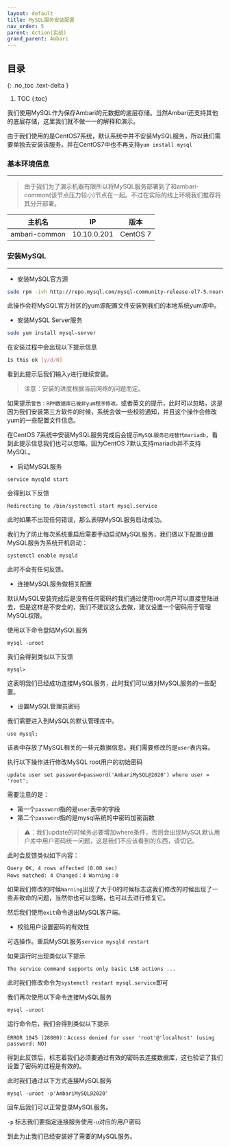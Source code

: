 ```yaml
---
layout: default
title: MySQL服务安装配置
nav_order: 5
parent: Action(实战)
grand_parent: Ambari
---
```


## 目录
{: .no_toc .text-delta }

1. TOC
{:toc}

我们使用MySQL作为保存Ambari的元数据的底层存储。当然Ambari还支持其他的底层存储，这里我们就不做一一的解释和演示。

由于我们使用的是CentOS7系统，默认系统中并不安装MySQL服务，所以我们需要单独去安装该服务。并在CentOS7中也不再支持`yum install mysql`

### 基本环境信息

---

> 由于我们为了演示机器有限所以将MySQL服务部署到了和ambari-common(该节点压力较小)节点在一起。不过在实际的线上环境我们推荐将其分开部署。

|主机名|IP|版本|
|:---:|---|---|
|ambari-common|10.10.0.201|CentOS 7|

### 安装MySQL

---

- 安装MySQL官方源

```bash
sudo rpm -ivh http://repo.mysql.com/mysql-community-release-el7-5.noarch.rpm
```

此操作会将MySQL官方社区的yum源配置文件安装到我们的本地系统yum源中。

- 安装MySQL Server服务

```bash
sudo yum install mysql-server
```

在安装过程中会出现以下提示信息

```bash
Is this ok [y/d/N]
```

看到此提示后我们输入`y`进行继续安装。

> 注意：安装的进度根据当前网络的问题而定。

如果提示`警告：RPM数据库已被非yum程序修改。`或者英文的提示，此时可以忽略，这是因为我们安装第三方软件的时候，系统会做一些校验通知，并且这个操作会修改yum的一些配置文件信息。

在CentOS 7系统中安装MySQL服务完成后会提示`MySQL服务已经替代mariadb`，看到此提示信息我们也可以忽略。因为CentOS 7默认支持mariadb并不支持MySQL。

- 启动MySQL服务

```
service mysqld start
```

会得到以下反馈

```
Redirecting to /bin/systemctl start mysql.service
```

此时如果不出现任何错误，那么表明MySQL服务启动成功。

我们为了防止每次系统重启后需要手动启动MySQL服务，我们做以下配置设置MySQL服务为系统开机启动：

```
systemctl enable mysqld
```

此时不会有任何反馈。

- 连接MySQL服务做相关配置

默认MySQL安装完成后是没有任何密码的我们通过使用root用户可以直接登陆进去，但是这样是不安全的，我们不建议这么去做，建议设置一个密码用于管理MySQL权限。

使用以下命令登陆MySQL服务

```
mysql -uroot
```

我们会得到类似以下反馈

```
mysql>
```

这表明我们已经成功连接MySQL服务，此时我们可以做对MySQL服务的一些配置。

- 设置MySQL管理员密码

我们需要进入到MySQL的默认管理库中。

```
use mysql;
```

该表中存放了MySQL相关的一些元数据信息。我们需要修改的是`user`表内容。

执行以下操作进行修改MySQL root用户的初始密码

```
update user set password=password('AmbariMySQL@2020') where user = 'root';
```

需要注意的是：

- 第一个`password`指的是`user`表中的字段
- 第二个`password`指的是mysql系统的中密码加密函数

> ⚠️：我们update的时候务必要增加where条件，否则会出现MySQL默认用户库中用户密码统一问题，这是我们不应该看到的东西，请切记。

此时会反馈类似如下内容：

```
Query OK, 4 rows affected (0.00 sec)
Rows matched: 4 Changed：4 Warning：0
```

如果我们修改的时候`Warning`出现了大于0的时候标志这我们修改的时候出现了一些非致命的问题，当然你也可以忽略，也可以去进行修复它。

然后我们使用`exit`命令退出MySQL客户端。

- 校验用户设置密码的有效性

可选操作。重启MySQL服务`service mysqld restart`

如果运行时出现类似以下提示

```
The service command supports only basic LSB actions ...
```

此时我们修改命令为`systemctl restart mysql.service`即可

我们再次使用以下命令连接MySQL服务

```
mysql -uroot
```

运行命令后，我们会得到类似以下提示

```
ERROR 1045 (28000)：Access denied for user 'root'@'localhost' (using password: NO)
```

得到此反馈后，标志着我们必须要通过有效的密码去连接数据库，这也验证了我们设置了密码的过程是有效的。

此时我们通过以下方式连接MySQL服务

```
mysql -uroot -p'AmbariMySQL@2020'
```

回车后我们可以正常登录MySQL服务。

`-p` 标志我们要指定连接服务使用`-u`对应的用户密码

到此为止我们已经安装好了需要的MySQL服务。
